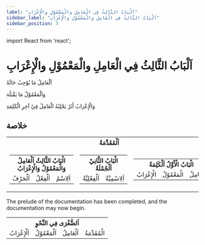 ```yaml
---
label: "اَلْبَابُ الثَّالِثُ فِي الْعَامِلِ والْمَعْمُوْلِ والْإِعْرَابِ"
sidebar_label: "اَلْبَابُ الثَّالِثُ فِي الْعَامِلِ والْمَعْمُوْلِ والْإِعْرَابِ"
sidebar_position: 3
---
```


import React from 'react';

# اَلْبَابُ الثَّالِثُ فِي الْعَامِلِ والْمَعْمُوْلِ والْإِعْرَابِ

اَلْعَامِلُ مَا يُوْجِبُ حَالَةً

وَالْمَعْمُوْلُ مَا يَقْبَلُهَ

وَالْإِعْرَابُ أَثَرٌ يَجْلِبُهُ الْعَامِلُ فِيْ آخِرِ الْكَلِمَةِ

## خلاصة

<table>
    <tr>
        <th colspan="3">اَلْمُقَدِّمَةُ</th>
    </tr>
    <tr>
        <td>
            <table>
                <tr>
                    <th colspan="3" class="highlight">الْبَابُ الثَّالِثُ  اَلْعَامِلُ وَالْمَعْمُوْلُ وَالْإِعْرَابُ</th>
                </tr>
                <tr>
                    <td class="highlight">اَلْحَرْفُ</td>
                    <td class="highlight">اَلْفِعْلُ</td>
                    <td class="highlight">اَلِاسْمُ</td>
                </tr>
            </table>
        </td>
        <td>
            <table>
                <tr>
                    <th colspan="3" class="highlight">الْبَابُ الثَّانِيْ اَلْجُمْلَةُ</th>
                </tr>
                <tr>
                    <td class="highlight">اَلْفِعْلِيَّةُ</td>
                    <td class="highlight">اَلِاسْمِيَّةُ</td>
                </tr>
            </table>
        </td>
        <td>
            <table>
                <tr>
                    <th colspan="3" class="highlight">الْبَابُ الْأَوَّلُ اَلْكَلِمَةُ</th>
                </tr>
                <tr>
                    <td class="highlight">الْإِعْرَابُ</td>
                    <td class="highlight">الْمَعْمُوْلُ</td>
                    <td class="highlight">الْعَامِلُ</td>
                </tr>
            </table>
        </td>
    </tr>
</table>

The prelude of the documentation has been completed, and the documentation may now begin.

<table>
    <tr>
        <th colspan="4">اَلصُّغْرَى فِي النَّحْوِ</th>
    </tr>
    <tr>
        <td >اَلْإِعْرَابُ</td>
        <td>اَلْمَعْمُوْلُ</td>
        <td>اَلْعَامِلُ</td>
        <td class="highlight">الْمُقَدِّمَةُ</td>
    </tr>
</table>
